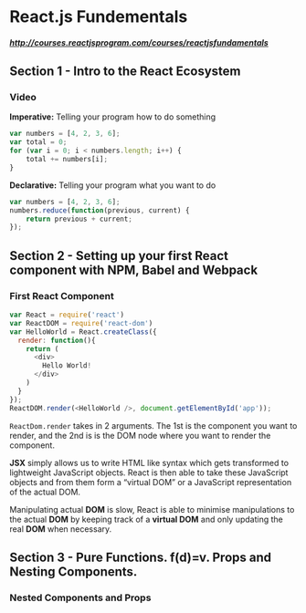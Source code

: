 # React.js Fundementals #
##### http://courses.reactjsprogram.com/courses/reactjsfundamentals #####

## Section 1 - Intro to the React Ecosystem ##

### Video ###
**Imperative:** Telling your program how to do something

```javascript
var numbers = [4, 2, 3, 6];
var total = 0;
for (var i = 0; i < numbers.length; i++) {
	total += numbers[i];
}
```

**Declarative:** Telling your program what you want to do

```javascript
var numbers = [4, 2, 3, 6];
numbers.reduce(function(previous, current) {
	return previous + current;
});
```

## Section 2 - Setting up your first React component with NPM, Babel and Webpack ##

### First React Component ###

```javascript
var React = require('react')
var ReactDOM = require('react-dom')
var HelloWorld = React.createClass({
  render: function(){
    return (
      <div>
        Hello World!
      </div>
    )
  }
});
ReactDOM.render(<HelloWorld />, document.getElementById('app'));
```

`ReactDom.render` takes in 2 arguments. The 1st is the component you want to render, and the 2nd is is the DOM node where you want to render the component.

**JSX** simply allows us to write HTML like syntax which gets transformed to lightweight JavaScript objects. React is then able to take these JavaScript objects and from them form a “virtual DOM” or a JavaScript representation of the actual DOM.

Manipulating actual **DOM** is slow, React is able to minimise manipulations to the actual **DOM** by keeping track of a **virtual DOM** and only updating the real **DOM** when necessary.

## Section 3 - Pure Functions. f(d)=v. Props and Nesting Components. ##

### Nested Components and Props ###
